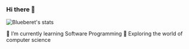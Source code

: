 ### Hi there 👋

![Blueberet's stats](https://github-readme-stats.vercel.app/api?username=blueberet&show_icons=true&theme=radical)


🌱 I’m currently learning Software Programming
🔭 Exploring the world of computer science
<!--
**BlueBeret/Blueberet** is a ✨ _special_ ✨ repository because its `README.md` (this file) appears on your GitHub profile.

Here are some ideas to get you started:

- 🔭 I’m currently working on ...
- 🌱 I’m currently learning ...
- 👯 I’m looking to collaborate on ...
- 🤔 I’m looking for help with ...
- 💬 Ask me about ...
- 📫 How to reach me: ...
- 😄 Pronouns: ...
- ⚡ Fun fact: ...
-->
